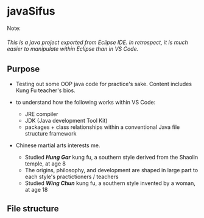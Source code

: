 # javaSifus

Note:
###### This is a java project exported from Eclipse IDE. In retrospect, it is much easier to manipulate within Eclipse than in VS Code.

## Purpose 
* Testing out some OOP java code for practice's sake. Content includes Kung Fu teacher's bios.
* to understand how the following works within VS Code:
  * JRE compiler
  * JDK (Java development Tool Kit)
  * packages + class relationships within a conventional Java file structure framework
 
* Chinese martial arts interests me. 
  * Studied ***Hung Gar*** kung fu, a southern style derived from the Shaolin temple, at age 8
  * The origins, philosophy, and development are shaped in large part to each style's practictioners / teachers
  * Studied ***Wing Chun*** kung fu, a southern style invented by a woman, at age 18

## File structure




